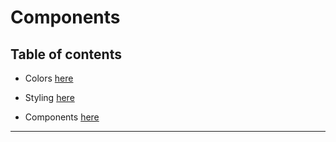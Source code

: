 <!-- blame @Joshua3212 -->
# Components

## Table of contents
- Colors [here](./colors.md)
- Styling [here](./styling.md)

- Components [here](./components.md)

---
